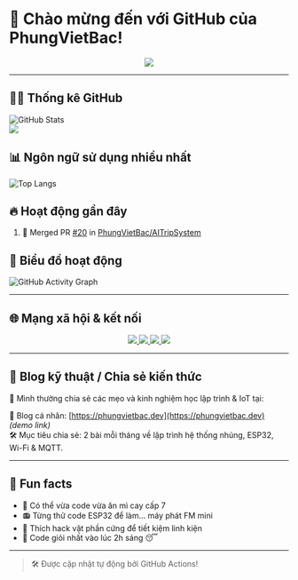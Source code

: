 # 👋 Chào mừng đến với GitHub của PhungVietBac!

<p align="center">
  <img src="https://readme-typing-svg.demolab.com/?lines=Welcome+to+my+GitHub!;I+love+IoT+and+Embedded+Systems;ESP32+%7C+WiFi+%7C+MQTT+%7C+C%2B%2B+%7C+C%23;Let's+build+something+awesome!&center=true&width=500&height=45&color=F7971E&vCenter=true&size=22">
</p>

---

## 🧑‍💻 Thống kê GitHub

![GitHub Stats](https://github-readme-stats.vercel.app/api?username=PhungVietBac&show_icons=true&theme=radical)     
![](https://nirzak-streak-stats.vercel.app/?user=PhungVietBac&theme=radical)

## 📊 Ngôn ngữ sử dụng nhiều nhất

![Top Langs](https://github-readme-stats.vercel.app/api/top-langs/?username=PhungVietBac&layout=compact&theme=radical)

## 🔥 Hoạt động gần đây

<!--START_SECTION:activity-->
1. 🎉 Merged PR [#20](https://github.com/PhungVietBac/AITripSystem/pull/20) in [PhungVietBac/AITripSystem](https://github.com/PhungVietBac/AITripSystem)
<!--END_SECTION:activity-->

## 🧭 Biểu đồ hoạt động

![GitHub Activity Graph](https://github-readme-activity-graph.vercel.app/graph?username=PhungVietBac&theme=github-compact)

---

## 🌐 Mạng xã hội & kết nối

<p align="center">
  <a href="https://www.linkedin.com/in/phungvietbac" target="_blank">
    <img src="https://img.shields.io/badge/-LinkedIn-0077B5?style=for-the-badge&logo=linkedin&logoColor=white" />
  </a>
  <a href="mailto:phungvietbac@gmail.com">
    <img src="https://img.shields.io/badge/-Gmail-D14836?style=for-the-badge&logo=gmail&logoColor=white" />
  </a>
  <a href="https://github.com/PhungVietBac">
    <img src="https://img.shields.io/badge/-GitHub-181717?style=for-the-badge&logo=github&logoColor=white" />
  </a>
  <a href="https://www.facebook.com/phungvietbac" target="_blank">
    <img src="https://img.shields.io/badge/-Facebook-1877F2?style=for-the-badge&logo=facebook&logoColor=white" />
  </a>
</p>

---

## 📝 Blog kỹ thuật / Chia sẻ kiến thức

🧠 Mình thường chia sẻ các mẹo và kinh nghiệm học lập trình & IoT tại:

📘 Blog cá nhân: [https://phungvietbac.dev](https://phungvietbac.dev) *(demo link)*  
🛠️ Mục tiêu chia sẻ: 2 bài mỗi tháng về lập trình hệ thống nhúng, ESP32, Wi-Fi & MQTT.

---

## 💬 Fun facts

- 🥢 Có thể vừa code vừa ăn mì cay cấp 7
- 📻 Từng thử code ESP32 để làm… máy phát FM mini
- 🧠 Thích hack vặt phần cứng để tiết kiệm linh kiện
- 🌙 Code giỏi nhất vào lúc 2h sáng 😴

---

> 🛠️ Được cập nhật tự động bởi GitHub Actions!
